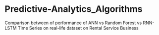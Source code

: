 # Predictive-Analytics_Algorithms
Comparison between of performance of ANN vs Random Forest vs RNN-LSTM Time Series on real-life dataset on Rental Service Business 
